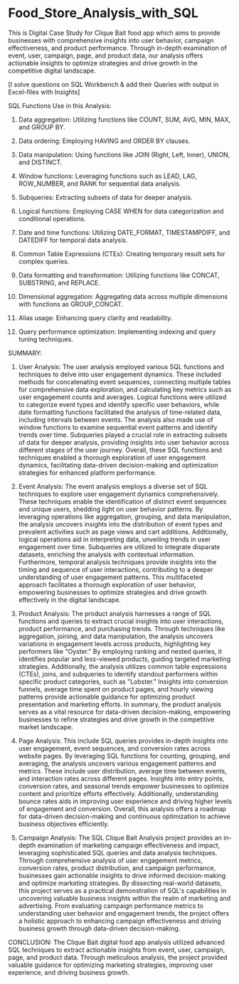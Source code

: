 # Food_Store_Analysis_with_SQL

This is Digital Case Study for Clique Bait food app which aims to provide businesses with comprehensive insights into user behavior, campaign effectiveness, and product performance. Through in-depth examination of event, user, campaign, page, and product data, our analysis offers actionable insights to optimize strategies and drive growth in the competitive digital landscape.

[I solve questions on SQL Workbench & add their Queries with output in Excel-files with Insights]

SQL Functions Use in this Analysis:

1) Data aggregation: Utilizing functions like COUNT, SUM, AVG, MIN, MAX, and GROUP BY.

2) Data ordering: Employing HAVING and ORDER BY clauses.

3) Data manipulation: Using functions like JOIN (Right, Left, Inner), UNION, and DISTINCT.

4) Window functions: Leveraging functions such as LEAD, LAG, ROW_NUMBER, and RANK for sequential data analysis.

5) Subqueries: Extracting subsets of data for deeper analysis.

6) Logical functions: Employing CASE WHEN for data categorization and conditional operations.

7) Date and time functions: Utilizing DATE_FORMAT, TIMESTAMPDIFF, and DATEDIFF for temporal data analysis.

8) Common Table Expressions (CTEs): Creating temporary result sets for complex queries.

9) Data formatting and transformation: Utilizing functions like CONCAT, SUBSTRING, and REPLACE.

10) Dimensional aggregation: Aggregating data across multiple dimensions with functions as GROUP_CONCAT.

11) Alias usage: Enhancing query clarity and readability.

12) Query performance optimization: Implementing indexing and query tuning techniques.

SUMMARY:
1) User Analysis: The user analysis employed various SQL functions and techniques to delve into user engagement dynamics. These included methods for concatenating event sequences, connecting multiple tables for comprehensive data exploration, and calculating key metrics such as user engagement counts and averages. Logical functions were utilized to categorize event types and identify specific user behaviors, while date formatting functions facilitated the analysis of time-related data, including intervals between events. The analysis also made use of window functions to examine sequential event patterns and identify trends over time. Subqueries played a crucial role in extracting subsets of data for deeper analysis, providing insights into user behavior across different stages of the user journey. Overall, these SQL functions and techniques enabled a thorough exploration of user engagement dynamics, facilitating data-driven decision-making and optimization strategies for enhanced platform performance.
   
2) Event Analysis: The event analysis employs a diverse set of SQL techniques to explore user engagement dynamics comprehensively. These techniques enable the identification of distinct event sequences and unique users, shedding light on user behavior patterns. By leveraging operations like aggregation, grouping, and data manipulation, the analysis uncovers insights into the distribution of event types and prevalent activities such as page views and cart additions. Additionally, logical operations aid in interpreting data, unveiling trends in user engagement over time. Subqueries are utilized to integrate disparate datasets, enriching the analysis with contextual information. Furthermore, temporal analysis techniques provide insights into the timing and sequence of user interactions, contributing to a deeper understanding of user engagement patterns. This multifaceted approach facilitates a thorough exploration of user behavior, empowering businesses to optimize strategies and drive growth effectively in the digital landscape.
  
3) Product Analysis: The product analysis harnesses a range of SQL functions and queries to extract crucial insights into user interactions, product performance, and purchasing trends. Through techniques like aggregation, joining, and data manipulation, the analysis uncovers variations in engagement levels across products, highlighting key performers like "Oyster." By employing ranking and nested queries, it identifies popular and less-viewed products, guiding targeted marketing strategies. Additionally, the analysis utilizes common table expressions (CTEs), joins, and subqueries to identify standout performers within specific product categories, such as "Lobster." Insights into conversion funnels, average time spent on product pages, and hourly viewing patterns provide actionable guidance for optimizing product presentation and marketing efforts. In summary, the product analysis serves as a vital resource for data-driven decision-making, empowering businesses to refine strategies and drive growth in the competitive market landscape.

4) Page Analysis: This include SQL queries provides in-depth insights into user engagement, event sequences, and conversion rates across website pages. By leveraging SQL functions for counting, grouping, and averaging, the analysis uncovers various engagement patterns and metrics. These include user distribution, average time between events, and interaction rates across different pages. Insights into entry points, conversion rates, and seasonal trends empower businesses to optimize content and prioritize efforts effectively. Additionally, understanding bounce rates aids in improving user experience and driving higher levels of engagement and conversion. Overall, this analysis offers a roadmap for data-driven decision-making and continuous optimization to achieve business objectives efficiently.

5) Campaign Analysis: The SQL Clique Bait Analysis project provides an in-depth examination of marketing campaign effectiveness and impact, leveraging sophisticated SQL queries and data analysis techniques. Through comprehensive analysis of user engagement metrics, conversion rates, product distribution, and campaign performance, businesses gain actionable insights to drive informed decision-making and optimize marketing strategies. By dissecting real-world datasets, this project serves as a practical demonstration of SQL's capabilities in uncovering valuable business insights within the realm of marketing and advertising. From evaluating campaign performance metrics to understanding user behavior and engagement trends, the project offers a holistic approach to enhancing campaign effectiveness and driving business growth through data-driven decision-making.

CONCLUSION: The Clique Bait digital food app analysis utilized advanced SQL techniques to extract actionable insights from event, user, campaign, page, and product data. Through meticulous analysis, the project provided valuable guidance for optimizing marketing strategies, improving user experience, and driving business growth.

